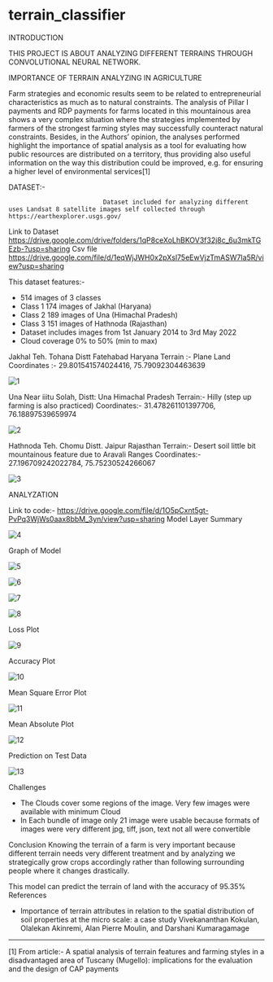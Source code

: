 # terrain_classifier



INTRODUCTION 


THIS PROJECT IS ABOUT ANALYZING DIFFERENT TERRAINS THROUGH CONVOLUTIONAL  NEURAL NETWORK.






IMPORTANCE OF TERRAIN ANALYZING IN  AGRICULTURE 


Farm strategies and economic results seem to be related to entrepreneurial characteristics as much as to natural constraints. The analysis of Pillar I payments and RDP payments for farms located in this mountainous area shows a very complex situation where the strategies implemented by farmers of the strongest farming styles may successfully counteract natural constraints. Besides, in the Authors’ opinion, the analyses performed highlight the importance of spatial analysis as a tool for evaluating how public resources are distributed on a territory, thus providing also useful information on the way this distribution could be improved, e.g. for ensuring a higher level of environmental services[1]




DATASET:- 


                              Dataset included for analyzing different uses Landsat 8 satellite images self collected through https://earthexplorer.usgs.gov/ 


Link to Dataset
                         https://drive.google.com/drive/folders/1qP8ceXoLhBKOV3f32j8c_6u3mkTGEzb-?usp=sharing
Csv file
https://drive.google.com/file/d/1eqWjJWH0x2pXsl75eEwVjzTmASW7Ia5R/view?usp=sharing


This dataset features:-
* 514 images of 3 classes
* Class 1 174 images of Jakhal (Haryana)
* Class 2 189 images of Una (Himachal Pradesh)
* Class 3  151 images of Hathnoda (Rajasthan) 
* Dataset includes images from 1st January 2014 to 3rd May 2022
* Cloud coverage 0% to 50% (min to max)                              






Jakhal
Teh. Tohana Distt Fatehabad Haryana
Terrain :- Plane Land
Coordinates :- 29.801541574024416, 75.79092304463639 

![1](https://user-images.githubusercontent.com/94985884/228860903-57fcaf47-836d-4ef0-be31-5dd9fb06131b.png)
  



Una 
Near iiitu Solah, Distt: Una Himachal Pradesh
Terrain:- Hilly (step up farming is also practiced)
Coordinates:- 31.478261101397706, 76.18897539659974
  
![2](https://user-images.githubusercontent.com/94985884/228860900-29255c4c-59ea-446b-b151-940e87756439.png) 





Hathnoda
Teh. Chomu Distt. Jaipur Rajasthan
Terrain:- Desert soil little bit mountainous feature due to Aravali Ranges
Coordinates:- 27.196709242022784, 75.75230524266067  

![3](https://user-images.githubusercontent.com/94985884/228860889-0d95ebcd-6a28-4d83-9992-556bf12bc410.png)












ANALYZATION


Link to code:- 
https://drive.google.com/file/d/1O5pCxnt5gt-PvPq3WjWs0aax8bbM_3yn/view?usp=sharing
Model Layer Summary 
  
![4](https://user-images.githubusercontent.com/94985884/228860877-64b46000-e9fa-4594-a253-809ebf07483e.png)




















Graph of Model
  
![5](https://user-images.githubusercontent.com/94985884/228860942-4ca80dca-a1d5-4548-a191-5eed559a6a8b.png)

![6](https://user-images.githubusercontent.com/94985884/228860932-1484d458-210e-4796-8aea-24a534650180.png)

![7](https://user-images.githubusercontent.com/94985884/228860928-d0ce6362-52c0-4321-b812-cc591ea2e278.png)

![8](https://user-images.githubusercontent.com/94985884/228860924-17e73d60-57c4-427b-8a58-b10bfd01714b.png)

  



  


Loss Plot
  
![9](https://user-images.githubusercontent.com/94985884/228860922-94696c8b-9532-4924-af83-7b069315414d.png)


Accuracy Plot
  
![10](https://user-images.githubusercontent.com/94985884/228860919-59e6adc6-2bb5-4341-a82c-8371d96a9733.png)


Mean Square Error Plot

![11](https://user-images.githubusercontent.com/94985884/228860914-020bc8b3-c71a-436e-95a9-8a4e43dd814c.png)


Mean Absolute Plot
  
![12](https://user-images.githubusercontent.com/94985884/228860912-1155ed6e-885c-437f-a535-1ddd9e59174c.png)


Prediction on Test Data

![13](https://user-images.githubusercontent.com/94985884/228860908-dfde8876-9651-4f62-bcb0-e8c9b42314e9.png)



Challenges
* The Clouds cover  some regions of the image. Very few images were available with minimum Cloud
* In Each bundle of image only 21 image were usable because formats of images were very different jpg, tiff, json, text not all were convertible 


Conclusion
Knowing the terrain of a farm is very important because different terrain needs very different treatment and by analyzing we strategically grow crops accordingly rather than following surrounding people where it changes drastically. 


This model can predict the terrain of land with the accuracy of 95.35%
References
* Importance of terrain attributes in relation to the spatial distribution of soil properties at the micro scale: a case study
Vivekananthan Kokulan, Olalekan Akinremi, Alan Pierre Moulin, and Darshani Kumaragamage


________________
[1]  From article:-  A spatial analysis of terrain features and farming styles in a disadvantaged area of Tuscany (Mugello): implications for the evaluation and the design of CAP payments
